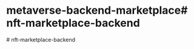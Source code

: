 # metaverse-backend-marketplace#   n f t - m a r k e t p l a c e - b a c k e n d  
 #   n f t - m a r k e t p l a c e - b a c k e n d  
 